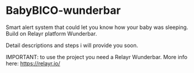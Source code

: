 BabyBICO-wunderbar
==================

Smart alert system that could let you know how your baby was sleeping. Build on Relayr platform Wunderbar.

Detail descriptions and steps i will provide you soon.

IMPORTANT: to use the project you need a Relayr Wunderbar. More info here: https://relayr.io/
